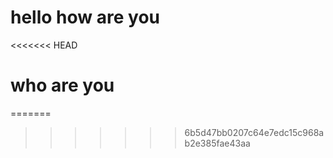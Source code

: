 # hello how are you
<<<<<<< HEAD

# who are you
=======
>>>>>>> 6b5d47bb0207c64e7edc15c968ab2e385fae43aa
